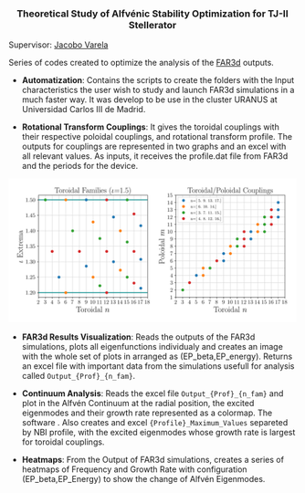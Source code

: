 <h3 align="center"> Theoretical Study of Alfvénic Stability Optimization for TJ-II Stellerator </h3> 

Supervisor: [Jacobo Varela](https://www.researchgate.net/profile/Jacobo-Varela)

Series of codes created to optimize the analysis of the [FAR3d](https://e-archivo.uc3m.es/bitstream/handle/10016/34630/Noninear_NF_2021.pdf?sequence=1) outputs.

* **Automatization**: Contains the scripts to create the folders with the Input characteristics the user wish to study and launch FAR3d simulations in a much faster way. It was develop to be use in the cluster URANUS at Universidad Carlos III de Madrid.

* **Rotational Transform Couplings**: It gives the toroidal couplings with their respective poloidal couplings, and rotational transform profile. The outputs for couplings are represented in two graphs and an excel with all relevant values. As inputs, it receives the profile.dat file from FAR3d and the periods for the device.

<p align="center">
  
![Couplings](/Rotational%20Transform%20Couplings/Examples/1.5_iota_Couplings.png "New Image")
  
</p>

* **FAR3d Results Visualization**: Reads the outputs of the FAR3d simulations, plots all eigenfunctions individualy and creates an image with the whole set of                                plots in arranged as (EP_beta,EP_energy). Returns an excel file with important data from the simulations usefull for analysis                              called `Output_{Prof}_{n_fam}`.

* **Continuum Analysis**: Reads the excel file `Output_{Prof}_{n_fam}` and plot in the Alfvén Continuum at the radial position, the excited eigenmodes and                            their growth rate represented as a colormap. The software . Also creates and excel `{Profile}_Maximum_Values` separeted by NBI                              profile, with the excited eigenmodes whose growth rate is largest for toroidal couplings. 

* **Heatmaps**: From the Output of FAR3d simulations, creates a series of heatmaps of Frequency and Growth Rate with configuration                                      (EP_beta,EP_Energy) to show the change of Alfvén Eigenmodes.

